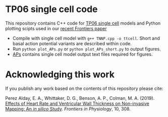 # TP06 single cell code

This repository contains C++ code for [TP06 single cell](https://doi.org/10.1152/ajpheart.00109.2006) models and Python plotting scipts used in our [recent Frontiers paper](https://doi.org/10.3389/fphys.2019.00308)

* Compile with single cell model with `g++ TNNP.cpp -o ttcell`. Short and basal action potential variants are described within code.
* Run `python plot_APs.py` or `python plot_APs_short.py` to output figures.
* [APs](https://github.com/DGWhittaker/TP06_single_cell_Frontiers/tree/master/APs) contains single cell model output text files required for figures.

# Acknowledging this work

If you publish any work based on the contents of this repository please cite:

Perez Alday, E. A., Whittaker, D. G., Benson, A. P., Colman, M. A.
(2019).
[Effects of Heart Rate and Ventricular Wall Thickness on Non-invasive Mapping: An _in silico_ Study](https://doi.org/10.3389/fphys.2019.00308).
_Frontiers in Physiology_, 10, 308.